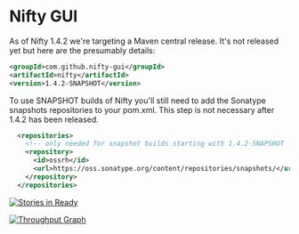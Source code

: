 # Nifty GUI

As of Nifty 1.4.2 we're targeting a Maven central release. It's not released yet but here are the presumably details:

```XML
<groupId>com.github.nifty-gui</groupId>
<artifactId>nifty</artifactId>
<version>1.4.2-SNAPSHOT</version>
```

To use SNAPSHOT builds of Nifty you'll still need to add the Sonatype snapshots repositories to your pom.xml. This step is not necessary after 1.4.2 has been released.

```XML
  <repositories>
    <!-- only needed for snapshot builds starting with 1.4.2-SNAPSHOT -->
    <repository>
      <id>ossrh</id>
      <url>https://oss.sonatype.org/content/repositories/snapshots/</url>
    </repository>
  </repositories>
```



[![Stories in Ready](https://badge.waffle.io/void256/nifty-gui.png?label=ready&title=Ready)](http://waffle.io/void256/nifty-gui)

[![Throughput Graph](https://graphs.waffle.io/void256/nifty-gui/throughput.svg)](https://waffle.io/void256/nifty-gui/metrics) 
